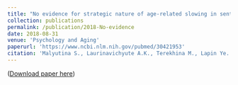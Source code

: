 ```yaml
---
title: "No evidence for strategic nature of age-related slowing in sentence processing"
collection: publications
permalink: /publication/2018-No-evidence
date: 2018-08-31
venue: 'Psychology and Aging'
paperurl: 'https://www.ncbi.nlm.nih.gov/pubmed/30421953'
citation: 'Malyutina S., Laurinavichyute A.K., Terekhina M., Lapin Ye. &quot;No evidence for strategic nature of age-related slowing in sentence processing.&quot; <i>Psychology and Aging</i>, Vol. 33, No. 7, 1045–1059.'
---
```

([Download paper here](https://annlaurin.github.io/files/MalyutinaEtAl_SlowingInSentenceProcessing_accepted.pdf))
